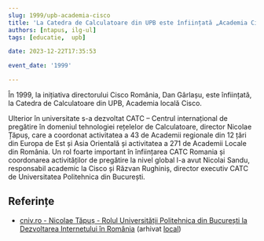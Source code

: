 ```yaml
---
slug: 1999/upb-academia-cisco
title: 'La Catedra de Calculatoare din UPB este înființată „Academia Cisco”'
authors: [ntapus, ilg-ul]
tags: [educatie,  upb]

date: 2023-12-22T17:35:53

event_date: '1999'

---
```


În 1999, la inițiativa directorului Cisco România, Dan Gârlașu,
este înființată, la Catedra de Calculatoare din UPB, Academia locală Cisco.

<!-- truncate -->

Ulterior în universitate s-a dezvoltat CATC – Centrul internațional
de pregătire în domeniul tehnologiei rețelelor de Calculatoare,
director Nicolae Țăpuș, care a coordonat activitatea a 43 de Academii
regionale din 12 țări din Europa de Est și Asia Orientală și activitatea
a 271 de Academii Locale din România. Un rol foarte important în
înființarea CATC Romania și coordonarea activităților de pregătire
la nivel global l-a avut Nicolai Sandu, responsabil academic la
Cisco și Răzvan Rughiniș, director executiv CATC de Universitatea
Politehnica din București.

## Referințe

- [cniv.ro - Nicolae Tăpuș - Rolul Universității Politehnica din București la Dezvoltarea Internetului în România](https://cniv.ro/documents/26/CNIV_Volum_Aniversar_2023_-_Versiune_Online_DPxioQg.pdf) (arhivat [local](https://cronica-it.github.io/arhiva/#2023))

